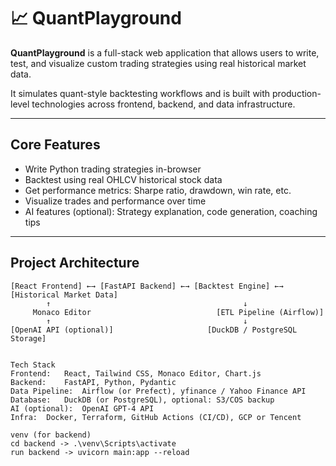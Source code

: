 # 📈 QuantPlayground

**QuantPlayground** is a full-stack web application that allows users to write, test, and visualize custom trading strategies using real historical market data.

It simulates quant-style backtesting workflows and is built with production-level technologies across frontend, backend, and data infrastructure.

---

##  Core Features

- Write Python trading strategies in-browser
- Backtest using real OHLCV historical stock data
- Get performance metrics: Sharpe ratio, drawdown, win rate, etc.
- Visualize trades and performance over time
- AI features (optional): Strategy explanation, code generation, coaching tips

---

##  Project Architecture

```text
[React Frontend] ←→ [FastAPI Backend] ←→ [Backtest Engine] ←→ [Historical Market Data]
        ↑                                           ↓
     Monaco Editor                            [ETL Pipeline (Airflow)]
        ↑                                           ↓
[OpenAI API (optional)]                     [DuckDB / PostgreSQL Storage]


Tech Stack
Frontend:	React, Tailwind CSS, Monaco Editor, Chart.js
Backend:	FastAPI, Python, Pydantic
Data Pipeline:	Airflow (or Prefect), yfinance / Yahoo Finance API
Database:	DuckDB (or PostgreSQL), optional: S3/COS backup
AI (optional):	OpenAI GPT-4 API
Infra:	Docker, Terraform, GitHub Actions (CI/CD), GCP or Tencent

venv (for backend)
cd backend -> .\venv\Scripts\activate
run backend -> uvicorn main:app --reload